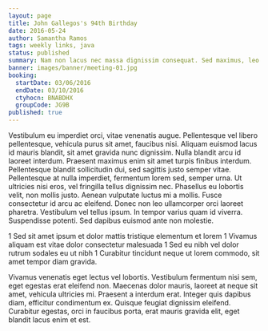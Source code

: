 ```yaml
---
layout: page
title: John Gallegos's 94th Birthday
date: 2016-05-24
author: Samantha Ramos
tags: weekly links, java
status: published
summary: Nam non lacus nec massa dignissim consequat. Sed maximus, leo.
banner: images/banner/meeting-01.jpg
booking:
  startDate: 03/06/2016
  endDate: 03/10/2016
  ctyhocn: BNABDHX
  groupCode: JG9B
published: true
---
```

Vestibulum eu imperdiet orci, vitae venenatis augue. Pellentesque vel libero pellentesque, vehicula purus sit amet, faucibus nisi. Aliquam euismod lacus id mauris blandit, sit amet gravida nunc dignissim. Nulla blandit arcu id laoreet interdum. Praesent maximus enim sit amet turpis finibus interdum. Pellentesque blandit sollicitudin dui, sed sagittis justo semper vitae. Pellentesque at nulla imperdiet, fermentum lorem sed, semper urna. Ut ultricies nisi eros, vel fringilla tellus dignissim nec. Phasellus eu lobortis velit, non mollis justo. Aenean vulputate luctus mi a mollis. Fusce consectetur id arcu ac eleifend. Donec non leo ullamcorper orci laoreet pharetra. Vestibulum vel tellus ipsum. In tempor varius quam id viverra. Suspendisse potenti. Sed dapibus euismod ante non molestie.

1 Sed sit amet ipsum et dolor mattis tristique elementum et lorem
1 Vivamus aliquam est vitae dolor consectetur malesuada
1 Sed eu nibh vel dolor rutrum sodales eu ut nibh
1 Curabitur tincidunt neque ut lorem commodo, sit amet tempor diam gravida.

Vivamus venenatis eget lectus vel lobortis. Vestibulum fermentum nisi sem, eget egestas erat eleifend non. Maecenas dolor mauris, laoreet at neque sit amet, vehicula ultricies mi. Praesent a interdum erat. Integer quis dapibus diam, efficitur condimentum ex. Quisque feugiat dignissim eleifend. Curabitur egestas, orci in faucibus porta, erat mauris gravida elit, eget blandit lacus enim et est.
